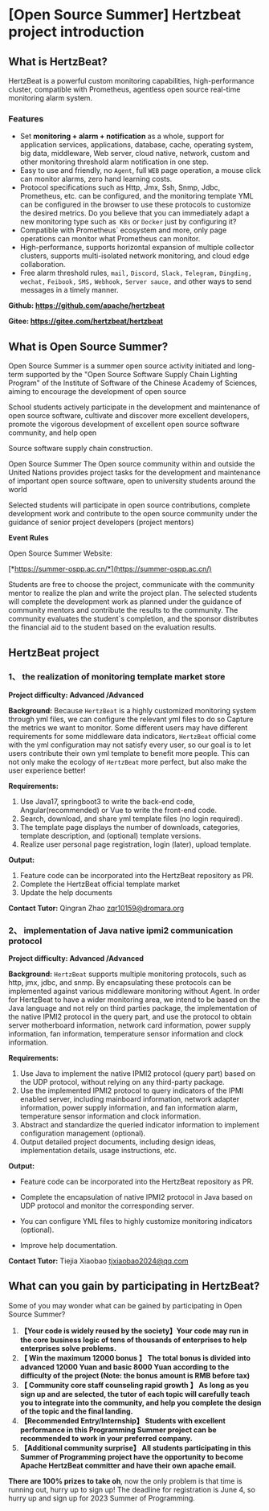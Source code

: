 # [Open Source Summer] Hertzbeat project introduction

## What is HertzBeat?

HertzBeat is a powerful custom monitoring capabilities, high-performance cluster, compatible with Prometheus, agentless open source real-time monitoring alarm system.

### **Features**

- Set **monitoring + alarm + notification** as a whole, support for application services, applications, database, cache, operating system, big data, middleware, Web server, cloud native, network, custom and other monitoring threshold alarm notification in one step.
- Easy to use and friendly, no `Agent`, full `WEB` page operation, a mouse click can monitor alarms, zero hand learning costs.
- Protocol specifications such as Http, Jmx, Ssh, Snmp, Jdbc, Prometheus, etc. can be configured, and the monitoring template YML can be configured in the browser to use these protocols to customize the desired metrics. Do you believe that you can immediately adapt a new monitoring type such as` K8s` or `Docker` just by configuring it?
- Compatible with Prometheus` ecosystem and more, only page operations can monitor what Prometheus can monitor.
- High-performance, supports horizontal expansion of multiple collector clusters, supports multi-isolated network monitoring, and cloud edge collaboration.
- Free alarm threshold rules, `mail,` `Discord,` `Slack,` `Telegram,` `Dingding,` `wechat,` `Feibook,` `SMS,` `Webhook,` `Server sauce,` and other ways to send messages in a timely manner.

**Github: https://github.com/apache/hertzbeat**

**Gitee: https://gitee.com/hertzbeat/hertzbeat**

## What is Open Source Summer?

Open Source Summer is a summer open source activity initiated and long-term supported by the "Open Source Software Supply Chain Lighting Program" of the Institute of Software of the Chinese Academy of Sciences, aiming to encourage the development of open source

School students actively participate in the development and maintenance of open source software, cultivate and discover more excellent developers, promote the vigorous development of excellent open source software community, and help open

Source software supply chain construction.

Open Source Summer The Open source community within and outside the United Nations provides project tasks for the development and maintenance of important open source software, open to university students around the world

Selected students will participate in open source contributions, complete development work and contribute to the open source community under the guidance of senior project developers (project mentors)

**Event Rules**

Open Source Summer Website:

[*https://summer-ospp.ac.cn/*](https://summer-ospp.ac.cn/)

Students are free to choose the project, communicate with the community mentor to realize the plan and write the project plan. The selected students will complete the development work as planned under the guidance of community mentors and contribute the results to the community. The community evaluates the student`s completion, and the sponsor distributes the financial aid to the student based on the evaluation results.

## HertzBeat project

### 1、 the realization of monitoring template market store

**Project difficulty: Advanced /Advanced**

**Background:** Because `HertzBeat` is a highly customized monitoring system through yml files, we can configure the relevant yml files to do so
Capture the metrics we want to monitor. Some different users may have different requirements for some middleware data indicators, `HertzBeat` official come with
the yml configuration may not satisfy every user, so our goal is to let users contribute their own yml template to benefit more people.
This can not only make the ecology of `HertzBeat` more perfect, but also make the user experience better!

**Requirements:**

1. Use Java17, springboot3 to write the back-end code, Angular(recommended) or Vue to write the front-end code.
2. Search, download, and share yml template files (no login required).
3. The template page displays the number of downloads, categories, template description, and (optional) template versions.
4. Realize user personal page registration, login (later), upload template.

**Output:**

1. Feature code can be incorporated into the HertzBeat repository as PR.
2. Complete the HertzBeat official template market
3. Update the help documents

**Contact Tutor:** Qingran Zhao [zqr10159@dromara.org](mailto:zqr10159@dromara.org)

### 2、 implementation of Java native ipmi2 communication protocol

**Project difficulty: Advanced /Advanced**

**Background:** `HertzBeat` supports multiple monitoring protocols, such as http, jmx, jdbc, and snmp. By encapsulating these protocols can be implemented against various
middleware monitoring without Agent. In order for HertzBeat to have a wider monitoring area, we intend to be based on the Java language and not rely on third parties
package, the implementation of the native IPMI2 protocol in the query part, and use the protocol to obtain server motherboard information, network card information, power supply information, fan information,
temperature sensor information and clock information.

**Requirements:**

1. Use Java to implement the native IPMI2 protocol (query part) based on the UDP protocol, without relying on any third-party package.
2. Use the implemented IPMI2 protocol to query indicators of the IPMI enabled server, including mainboard information, network adapter information, power supply information, and fan information
   alarm, temperature sensor information and clock information.
3. Abstract and standardize the queried indicator information to implement configuration management (optional).
4. Output detailed project documents, including design ideas, implementation details, usage instructions, etc.

**Output:**

- Feature code can be incorporated into the HertzBeat repository as PR.

- Complete the encapsulation of native IPMI2 protocol in Java based on UDP protocol and monitor the corresponding server.

- You can configure YML files to highly customize monitoring indicators (optional).

- Improve help documentation.

**Contact Tutor:** Tiejia Xiaobao [tjxiaobao2024@qq.com](mailto:tjxiaobao2024@qq.com)

## What can you gain by participating in HertzBeat?

Some of you may wonder what can be gained by participating in Open Source Summer?

1. **【Your code is widely reused by the society】Your code may run in the core business logic of tens of thousands of enterprises to help enterprises solve problems.**
2. **【 Win the maximum 12000 bonus 】 The total bonus is divided into advanced 12000 Yuan and basic 8000 Yuan according to the difficulty of the project (Note: the bonus amount is RMB before tax)**
3. **【 Community core staff counseling rapid growth 】 As long as you sign up and are selected, the tutor of each topic will carefully teach you to integrate into the community, and help you complete the design of the topic and the final landing.**
4. **【Recommended Entry/Internship】 Students with excellent performance in this Programming Summer project can be recommended to work in your preferred company.**
5. **【Additional community surprise】 All students participating in this Summer of Programming project have the opportunity to become Apache HertzBeat committer and have their own apache email.**

**There are 100% prizes to take oh**, now the only problem is that time is running out, hurry up to sign up! The deadline for registration is June 4, so hurry up and sign up for 2023 Summer of Programming.
